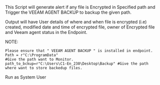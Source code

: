 This Script will generate alert if any file is Encrypted in Specified path and Trigger the VEEAM AGENT BACKUP to backup the given path.

Output will have User details of where and when file is encrypted (i.e) created, modified date and time of encrypted file, owner of Encrypted file and Veeam agent status in the Endpoint.

NOTE:

    Please ensure that " VEEAM AGENT BACKUP " is installed in endpoint.
    Path = r"C:\ProgramData"                                             #Give the path want to Monitor.
    path_to_bckup=r"C:\Users\C1-En_230\Desktop\Backup" #Give the path where want to store backedup files.

 
Run as System User
